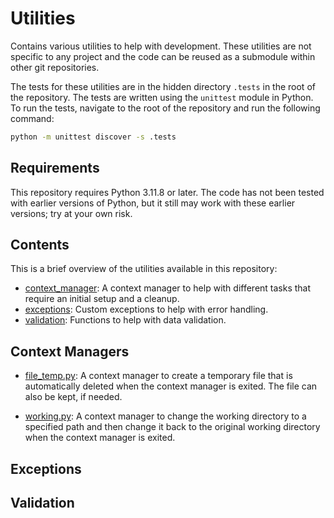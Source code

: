# Utilities

Contains various utilities to help with development. These utilities are not
specific to any project and the code can be reused as a submodule within other
git repositories.

The tests for these utilities are in the hidden directory `.tests` in the root
of the repository. The tests are written using the `unittest` module in Python.
To run the tests, navigate to the root of the repository and run the following
command:

```bash
python -m unittest discover -s .tests
```

## Requirements

This repository requires Python 3.11.8 or later. The code has not been tested
with earlier versions of Python, but it still may work with these earlier
versions; try at your own risk.

## Contents

This is a brief overview of the utilities available in this repository:

- [context_manager](#context-managers): A context manager to help with
  different tasks that require an initial setup and a cleanup.
- [exceptions](#exceptions): Custom exceptions to help with error
  handling.
- [validation](#validation): Functions to help with data validation.

## Context Managers

- [file_temp.py](context_managers/file_temp.py): A context manager to create a
  temporary file that is automatically deleted when the context manager is
  exited. The file can also be kept, if needed.

- [working.py](context_managers/working.py): A context manager to change the
  working directory to a specified path and then change it back to the original
  working directory when the context manager is exited.

## Exceptions

## Validation
